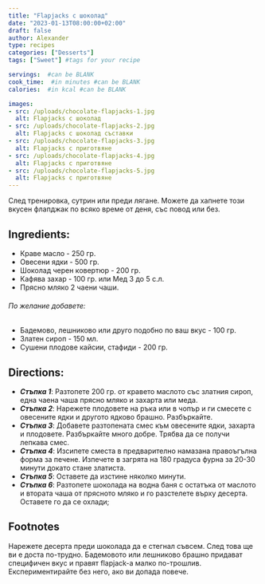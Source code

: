 ```yaml
---
title: "Flapjacks с шоколад"
date: "2023-01-13T08:00:00+02:00"
draft: false
author: Alexander
type: recipes
categories: ["Desserts"]
tags: ["Sweet"] #tags for your recipe

servings:  #can be BLANK
cook_time:  #in minutes #can be BLANK
calories:  #in kcal #can be BLANK

images:
- src: /uploads/chocolate-flapjacks-1.jpg
  alt: Flapjacks с шоколад
- src: /uploads/chocolate-flapjacks-2.jpg
  alt: Flapjacks с шоколад съставки
- src: /uploads/chocolate-flapjacks-3.jpg
  alt: Flapjacks с приготвяне
- src: /uploads/chocolate-flapjacks-4.jpg
  alt: Flapjacks с приготвяне
- src: /uploads/chocolate-flapjacks-5.jpg
  alt: Flapjacks с приготвяне
---
```

След тренировка, сутрин или преди лягане. Можете да хапнете този вкусен флапджак по всяко време от деня, със повод или без.
<!--more-->
## Ingredients:
- Краве масло - 250 гр.
- Овесени ядки - 500 гр.
- Шоколад черен ковертюр - 200 гр.
- Кафява захар - 100 гр. или Мед 3 до 5 с.л.
- Прясно мляко 2 чаени чаши.

###### *По желание добавете*:
- Бадемово, лешниково или друго подобно по ваш вкус - 100 гр.
- Златен сироп - 150 мл.
- Сушени плодове кайсии, стафиди - 200 гр.

## Directions:
- ***Стъпка 1***: Разтопете 200 гр. от кравето маслото със златния сироп, една чаена чаша прясно мляко и захарта или меда.
- ***Стъпка 2***: Нарежете плодовете на ръка или в чопър и ги смесете с овесените ядки и другото ядково брашно. Разбъркайте.
- ***Стъпка 3***: Добавете разтопената смес към овесените ядки, захарта и плодовете. Разбъркайте много добре. Трябва да се получи лепкава смес.
- ***Стъпка 4***: Изсипете сместа в предварително намазана правоъгълна форма за печене. Изпечете в загрята на 180 градуса фурна за 20-30 минути докато стане златиста.
- ***Стъпка 5***: Оставете да изстине няколко минути.
- ***Стъпка 6***: Разтопете шоколада на водна баня с остатъка от маслото и втората чаша от прясното мляко и го разстелете върху десерта. Оставете го да се охлади;

## Footnotes
Нарежете десерта преди шоколада да е стегнал съвсем. След това ще ви е доста по-трудно.
Бадемовото или лешниково брашно придават специфичен вкус и правят flapjack-а малко по-трошлив. Експериментирайте без него, ако ви допада повече.